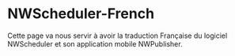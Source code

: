 # NWScheduler-French

Cette page va nous servir à avoir la traduction Française du logiciel NWScheduler et son application mobile NWPublisher.
